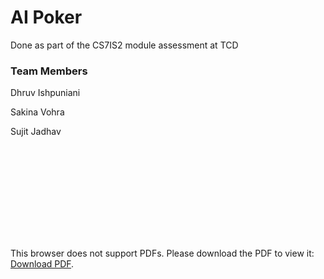 # AI Poker

Done as part of the CS7IS2 module assessment at TCD

### Team Members
Dhruv Ishpuniani

Sakina Vohra

Sujit Jadhav

<object data="https://github.com/jadhavsujit4/ai-poker/blob/master/AI%20Poker%20Report.pdf" type="application/pdf" width="700px" height="700px">
    <embed src="https://github.com/jadhavsujit4/ai-poker/blob/master/AI%20Poker%20Report.pdf">
        <p>This browser does not support PDFs. Please download the PDF to view it: <a href="https://github.com/jadhavsujit4/ai-poker/blob/master/AI%20Poker%20Report.pdf">Download PDF</a>.</p>
    </embed>
</object>
